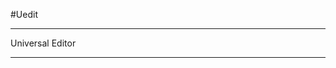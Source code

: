 #Uedit
**************************************************
Universal Editor
**************************************************

